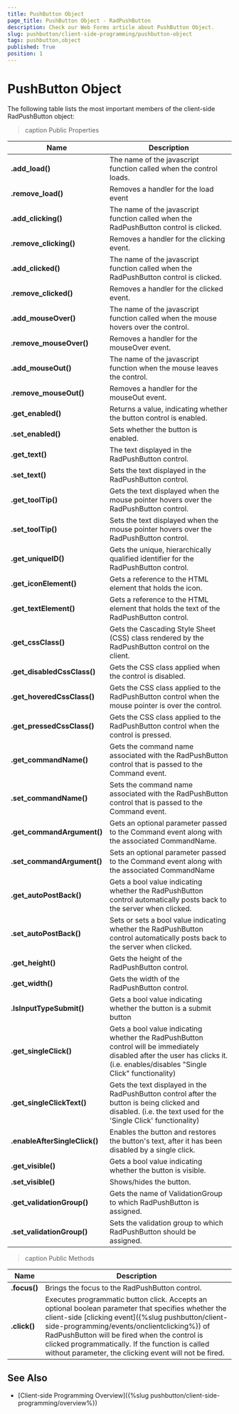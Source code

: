 ```yaml
---
title: PushButton Object
page_title: PushButton Object - RadPushButton
description: Check our Web Forms article about PushButton Object.
slug: pushbutton/client-side-programming/pushbutton-object
tags: pushbutton,object
published: True
position: 1
---
```


# PushButton Object

The following table lists the most important members of the client-side RadPushButton object:

>caption Public Properties

| Name | Description |
| ------ | ------ |
| **.add_load()** |The name of the javascript function called when the control loads.|
| **.remove_load()** |Removes a handler for the load event|
| **.add_clicking()** |The name of the javascript function called when the RadPushButton control is clicked.|
| **.remove_clicking()** |Removes a handler for the clicking event.|
| **.add_clicked()** |The name of the javascript function called when the RadPushButton control is clicked.|
| **.remove_clicked()** |Removes a handler for the clicked event.|
| **.add_mouseOver()** |The name of the javascript function called when the mouse hovers over the control.|
| **.remove_mouseOver()** |Removes a handler for the mouseOver event.|
| **.add_mouseOut()** |The name of the javascript function when the mouse leaves the control.|
| **.remove_mouseOut()** |Removes a handler for the mouseOut event.|
| **.get_enabled()** |Returns a value, indicating whether the button control is enabled.|
| **.set_enabled()** |Sets whether the button is enabled.|
| **.get_text()** |The text displayed in the RadPushButton control.|
| **.set_text()** |Sets the text displayed in the RadPushButton control.|
| **.get_toolTip()** |Gets the text displayed when the mouse pointer hovers over the RadPushButton control.|
| **.set_toolTip()** |Sets the text displayed when the mouse pointer hovers over the RadPushButton control.|
| **.get_uniqueID()** |Gets the unique, hierarchically qualified identifier for the RadPushButton control.|
| **.get_iconElement()** |Gets a reference to the HTML element that holds the icon.|
| **.get_textElement()** |Gets a reference to the HTML element that holds the text of the RadPushButton control.|
| **.get_cssClass()** |Gets the Cascading Style Sheet (CSS) class rendered by the RadPushButton control on the client.|
| **.get_disabledCssClass()** |Gets the CSS class applied when the control is disabled.|
| **.get_hoveredCssClass()** |Gets the CSS class applied to the RadPushButton control when the mouse pointer is over the control.|
| **.get_pressedCssClass()** |Gets the CSS class applied to the RadPushButton control when the control is pressed.|
| **.get_commandName()** |Gets the command name associated with the RadPushButton control that is passed to the Command event.|
| **.set_commandName()** |Sets the command name associated with the RadPushButton control that is passed to the Command event.|
| **.get_commandArgument()** |Gets an optional parameter passed to the Command event along with the associated CommandName.|
| **.set_commandArgument()** |Sets an optional parameter passed to the Command event along with the associated CommandName|
| **.get_autoPostBack()** |Gets a bool value indicating whether the RadPushButton control automatically posts back to the server when clicked.|
| **.set_autoPostBack()** |Sets or sets a bool value indicating whether the RadPushButton control automatically posts back to the server when clicked.|
| **.get_height()** |Gets the height of the RadPushButton control.|
| **.get_width()** |Gets the width of the RadPushButton control.|
| **.IsInputTypeSubmit()** |Gets a bool value indicating whether the button is a submit button|
| **.get_singleClick()** |Gets a bool value indicating whether the RadPushButton control will be immediately disabled after the user has clicks it.(i.e. enables/disables "Single Click" functionality)|
| **.get_singleClickText()** |Gets the text displayed in the RadPushButton control after the button is being clicked and disabled. (i.e. the text used for the 'Single Click' functionality)|
| **.enableAfterSingleClick()** |Enables the button and restores the button's text, after it has been disabled by a single click.|
| **.get_visible()** |Gets a bool value indicating whether the button is visible.|
| **.set_visible()** |Shows/hides the button.|
| **.get_validationGroup()** |Gets the name of ValidationGroup to which RadPushButton is assigned.|
| **.set_validationGroup()** |Sets the validation group to which RadPushButton should be assigned.|

>caption Public Methods

| Name | Description |
| ------ | ------ |
| **.focus()** |Brings the focus to the RadPushButton control.|
| **.click()** |Executes programmatic button click. Accepts an optional boolean parameter that specifies whether the client-side [clicking event]({%slug pushbutton/client-side-programming/events/onclientclicking%}) of RadPushButton will be fired when the control is clicked programmatically. If the function is called without parameter,	the clicking event will not be fired.|

## See Also

 * [Client-side Programming Overview]({%slug pushbutton/client-side-programming/overview%})
 
